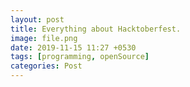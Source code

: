 ```yaml
---
layout: post
title: Everything about Hacktoberfest.
image: file.png
date: 2019-11-15 11:27 +0530
tags: [programming, openSource]
categories: Post
---
```





